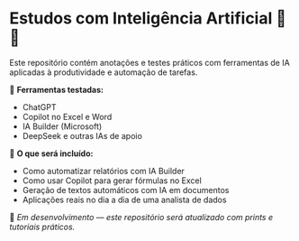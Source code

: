 # Estudos com Inteligência Artificial 🤖🧠

Este repositório contém anotações e testes práticos com ferramentas de IA aplicadas à produtividade e automação de tarefas.

📎 **Ferramentas testadas:**
- ChatGPT
- Copilot no Excel e Word
- IA Builder (Microsoft)
- DeepSeek e outras IAs de apoio

🧪 **O que será incluído:**
- Como automatizar relatórios com IA Builder
- Como usar Copilot para gerar fórmulas no Excel
- Geração de textos automáticos com IA em documentos
- Aplicações reais no dia a dia de uma analista de dados

📌 *Em desenvolvimento — este repositório será atualizado com prints e tutoriais práticos.*
